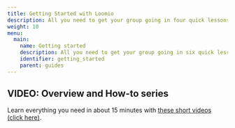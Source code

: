 ```yaml
---
title: Getting Started with Loomio
description: All you need to get your group going in four quick lessons.
weight: 10
menu:
  main:
    name: Getting started
    description: All you need to get your group going in six quick lessons.
    identifier: getting_started
    parent: guides
---
```

## VIDEO: Overview and How-to series

Learn everything you need in about 15 minutes with [these short videos (click here)](/en/overview_and_how_tos).
